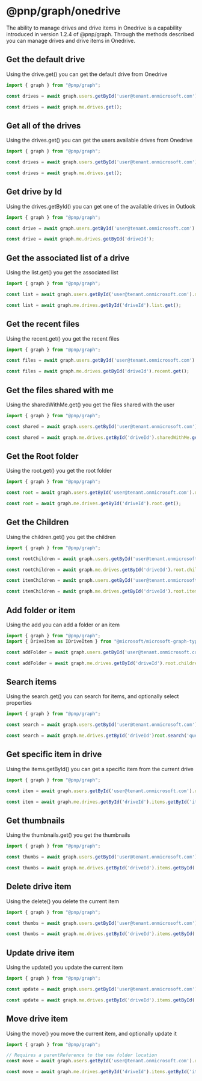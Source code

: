 # @pnp/graph/onedrive

The ability to manage drives and drive items in Onedrive is a capability introduced in version 1.2.4 of @pnp/graph. Through the methods described
you can manage drives and drive items in Onedrive.

## Get the default drive

Using the drive.get() you can get the default drive from Onedrive

```TypeScript
import { graph } from "@pnp/graph";

const drives = await graph.users.getById('user@tenant.onmicrosoft.com').drives.get();

const drives = await graph.me.drives.get();

```

## Get all of the drives

Using the drives.get() you can get the users available drives from Onedrive

```TypeScript
import { graph } from "@pnp/graph";

const drives = await graph.users.getById('user@tenant.onmicrosoft.com').drives.get();

const drives = await graph.me.drives.get();

```

## Get drive by Id

Using the drives.getById() you can get one of the available drives in Outlook

```TypeScript
import { graph } from "@pnp/graph";

const drive = await graph.users.getById('user@tenant.onmicrosoft.com').drives.getById('driveId');

const drive = await graph.me.drives.getById('driveId');

```

## Get the associated list of a drive

Using the list.get() you get the associated list

```TypeScript
import { graph } from "@pnp/graph";

const list = await graph.users.getById('user@tenant.onmicrosoft.com').drives.getById('driveId').list.get();

const list = await graph.me.drives.getById('driveId').list.get();

```

## Get the recent files

Using the recent.get() you get the recent files

```TypeScript
import { graph } from "@pnp/graph";

const files = await graph.users.getById('user@tenant.onmicrosoft.com').drives.getById('driveId').recent.get();

const files = await graph.me.drives.getById('driveId').recent.get();

```

## Get the files shared with me

Using the sharedWithMe.get() you get the files shared with the user

```TypeScript
import { graph } from "@pnp/graph";

const shared = await graph.users.getById('user@tenant.onmicrosoft.com').drives.getById('driveId').sharedWithMe.get();

const shared = await graph.me.drives.getById('driveId').sharedWithMe.get();

```

## Get the Root folder

Using the root.get() you get the root folder

```TypeScript
import { graph } from "@pnp/graph";

const root = await graph.users.getById('user@tenant.onmicrosoft.com').drives.getById('driveId').root.get();

const root = await graph.me.drives.getById('driveId').root.get();

```

## Get the Children

Using the children.get() you get the children

```TypeScript
import { graph } from "@pnp/graph";

const rootChildren = await graph.users.getById('user@tenant.onmicrosoft.com').drives.getById('driveId').root.children.get();

const rootChildren = await graph.me.drives.getById('driveId').root.children.get();

const itemChildren = await graph.users.getById('user@tenant.onmicrosoft.com').drives.getById('driveId').items.getById('itemId').children.get();

const itemChildren = await graph.me.drives.getById('driveId').root.items.getById('itemId').children.get();

```

## Add folder or item

Using the add you can add a folder or an item

```TypeScript
import { graph } from "@pnp/graph";
import { DriveItem as IDriveItem } from "@microsoft/microsoft-graph-types";

const addFolder = await graph.users.getById('user@tenant.onmicrosoft.com').drives.getById('driveId').root.children.add('New Folder', <IDriveItem>{folder: {}});

const addFolder = await graph.me.drives.getById('driveId').root.children.add('New Folder', <IDriveItem>{folder: {}});

```

## Search items

Using the search.get() you can search for items, and optionally select properties

```TypeScript
import { graph } from "@pnp/graph";

const search = await graph.users.getById('user@tenant.onmicrosoft.com').drives.getById('driveId')root.search('queryText').get();

const search = await graph.me.drives.getById('driveId')root.search('queryText').get();

```

## Get specific item in drive

Using the items.getById() you can get a specific item from the current drive

```TypeScript
import { graph } from "@pnp/graph";

const item = await graph.users.getById('user@tenant.onmicrosoft.com').drives.getById('driveId').items.getById('itemId');

const item = await graph.me.drives.getById('driveId').items.getById('itemId');

```

## Get thumbnails

Using the thumbnails.get() you get the thumbnails

```TypeScript
import { graph } from "@pnp/graph";

const thumbs = await graph.users.getById('user@tenant.onmicrosoft.com').drives.getById('driveId').items.getById('itemId').thumbnails.get();

const thumbs = await graph.me.drives.getById('driveId').items.getById('itemId').thumbnails.get();

```

## Delete drive item

Using the delete() you delete the current item

```TypeScript
import { graph } from "@pnp/graph";

const thumbs = await graph.users.getById('user@tenant.onmicrosoft.com').drives.getById('driveId').items.getById('itemId').delete();

const thumbs = await graph.me.drives.getById('driveId').items.getById('itemId').delete();

```

## Update drive item

Using the update() you update the current item

```TypeScript
import { graph } from "@pnp/graph";

const update = await graph.users.getById('user@tenant.onmicrosoft.com').drives.getById('driveId').items.getById('itemId').update({name: "New Name"});

const update = await graph.me.drives.getById('driveId').items.getById('itemId').update({name: "New Name"});

```

## Move drive item

Using the move() you move the current item, and optionally update it

```TypeScript
import { graph } from "@pnp/graph";

// Requires a parentReference to the new folder location
const move = await graph.users.getById('user@tenant.onmicrosoft.com').drives.getById('driveId').items.getById('itemId').move({ parentReference: { id: 'itemId'}}, {name: "New Name"});

const move = await graph.me.drives.getById('driveId').items.getById('itemId').move({ parentReference: { id: 'itemId'}}, {name: "New Name"});

```
